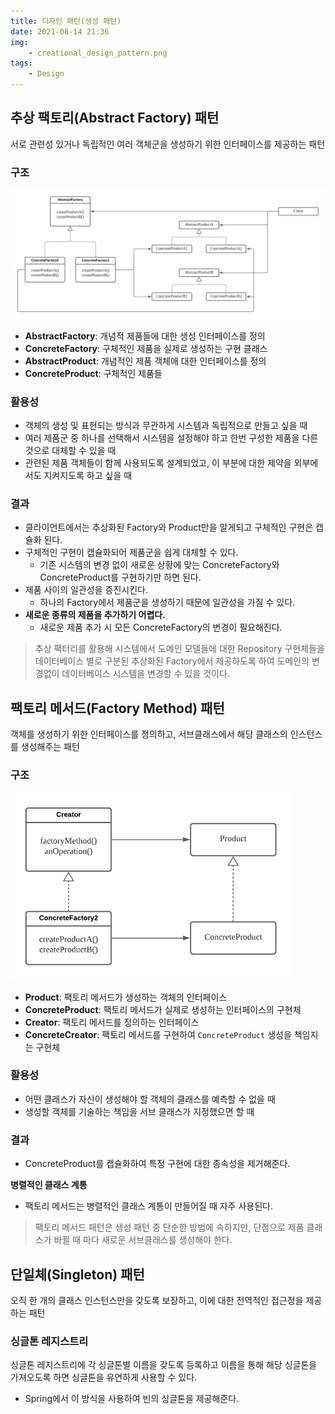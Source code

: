 ```yaml
---
title: 디자인 패턴(생성 패턴)
date: 2021-08-14 21:36
img: 
    - creational_design_pattern.png
tags:
    - Design
---
```


## 추상 팩토리(Abstract Factory) 패턴
서로 관련성 있거나 독립적인 여러 객체군을 생성하기 위한 인터페이스를 제공하는 패턴 

### 구조
<img src="./DesignPattern/abstract-factory.png"/>

- **AbstractFactory**: 개념적 제품들에 대한 생성 인터페이스를 정의
- **ConcreteFactory**: 구체적인 제품을 실제로 생성하는 구현 클래스
- **AbstractProduct**: 개념적인 제품 객체애 대한 인터페이스를 정의
- **ConcreteProduct**: 구체적인 제품들   

### 활용성
- 객체의 생성 및 표현되는 방식과 무관하게 시스템과 독립적으로 만들고 싶을 때
- 여러 제품군 중 하나를 선택해서 시스템을 설정해야 하고 한번 구성한 제품을 다른 것으로 대체할 수 있을 때
- 관련된 제품 객체들이 함께 사용되도록 설계되었고, 이 부분에 대한 제약을 외부에서도 지켜지도록 하고 싶을 때

### 결과
- 클라이언트에서는 추상화된 Factory와 Product만을 알게되고 구체적인 구현은 캡슐화 된다.
- 구체적인 구현이 캡슐화되어 제품군을 쉽게 대체할 수 있다.
    - 기존 시스템의 변경 없이 새로운 상황에 맞는 ConcreteFactory와 ConcreteProduct를 구현하기만 하면 된다.
- 제품 사이의 일관성을 증진시킨다.
    - 하나의 Factory에서 제품군을 생성하기 때문에 일관성을 가질 수 있다.
- **새로운 종류의 제품을 추가하기 어렵다.**
    - 새로운 제품 추가 시 모든 ConcreteFactory의 변경이 필요해진다.

> 추상 팩터리를 활용해 시스템에서 도메인 모델들에 대한 Repository 구현체들을 데이터베이스 별로 구분된 추상화된 Factory에서 제공하도록 하여 도메인의 변경없이 데이터베이스 시스템을 변경할 수 있을 것이다.


## 팩토리 메서드(Factory Method) 패턴
객체를 생성하기 위한 인터페이스를 정의하고, 서브클래스에서 해당 클래스의 인스턴스를 생성해주는 패턴

### 구조
<img src="./DesignPattern/factory-method.png" style="max-height: 300px"/>

- **Product**: 팩토리 메서드가 생성하는 객체의 인터페이스
- **ConcreteProduct**: 팩토리 메서드가 실제로 생성하는 인터페이스의 구현체
- **Creator**: 팩토리 메서드를 정의하는 인터페이스
- **ConcreteCreator**: 팩토리 메서드를 구현하여 `ConcreteProduct` 생성을 책임지는 구현체

### 활용성
- 어떤 클래스가 자신이 생성해야 할 객체의 클래스를 예측할 수 없을 때
- 생성할 객체를 기술하는 책임을 서브 클래스가 지정했으면 할 때

### 결과
- ConcreteProduct를 캡슐화하여 특정 구현에 대한 종속성을 제거해준다.

**병렬적인 클래스 계통**
- 팩토리 메서드는 병렬적인 클래스 계통이 만들어질 때 자주 사용된다.

> 팩토리 메서드 패턴은 생성 패턴 중 단순한 방법에 속하지만, 단점으로 제품 클래스가 바뀔 때 마다 새로운 서브클래스를 생성해야 한다.

## 단일체(Singleton) 패턴
오직 한 개의 클래스 인스턴스만을 갖도록 보장하고, 이에 대한 전역적인 접근정을 제공하는 패턴

### 싱글톤 레지스트리
싱글톤 레지스트리에 각 싱글톤별 이름을 갖도록 등록하고 이름을 통해 해당 싱글톤을 가져오도록 하면 싱글톤을 유연하게 사용할 수 있다.
- Spring에서 이 방식을 사용하여 빈의 싱글톤을 제공해준다.
